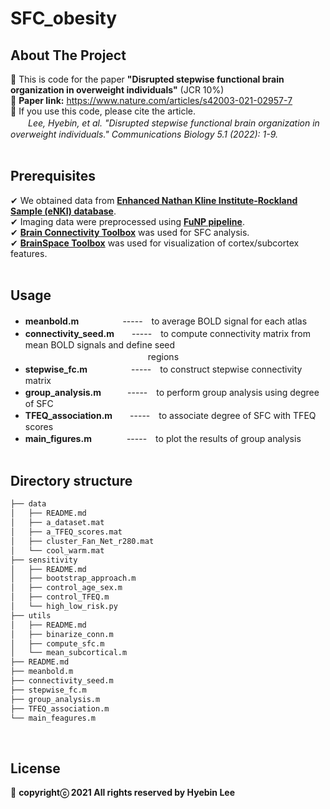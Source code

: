 # SFC_obesity
## About The Project
:large_blue_diamond: This is code for the paper **"Disrupted stepwise functional brain organization in overweight individuals"** (JCR 10%)<br />
:large_blue_diamond: **Paper link:** https://www.nature.com/articles/s42003-021-02957-7<br />
:large_blue_diamond: If you use this code, please cite the article.<br />
　　*Lee, Hyebin, et al. "Disrupted stepwise functional brain organization in overweight individuals." Communications Biology 5.1 (2022): 1-9.*<br /><br />

## Prerequisites
✔ We obtained data from **[Enhanced Nathan Kline Institute-Rockland Sample (eNKI) database](http://fcon_1000.projects.nitrc.org/indi/enhanced/access.html)**.<br />
✔ Imaging data were preprocessed using **[FuNP pipeline](https://gitlab.com/by9433/funp)**.<br />
✔ **[Brain Connectivity Toolbox](https://sites.google.com/site/bctnet/)** was used for SFC analysis.<br />
✔ **[BrainSpace Toolbox](https://brainspace.readthedocs.io/en/latest/#)** was used for visualization of cortex/subcortex features.<br /><br />

## Usage
- **meanbold.m**　　　　　-----　to average BOLD signal for each atlas<br />
- **connectivity_seed.m**　　-----　to compute connectivity matrix from mean BOLD signals and define seed
　　　　　　　　　　　　　　regions<br />
- **stepwise_fc.m**　　　　　-----　to construct stepwise connectivity matrix<br />
- **group_analysis.m**　　　-----　to perform group analysis using degree of SFC<br />
- **TFEQ_association.m**　　-----　to associate degree of SFC with TFEQ scores<br />
- **main_figures.m**　　　　-----　to plot the results of group analysis<br /><br />

## Directory structure
```bash
├── data
│   ├── README.md
│   ├── a_dataset.mat
│   ├── a_TFEQ_scores.mat
│   ├── cluster_Fan_Net_r280.mat
│   └── cool_warm.mat
├── sensitivity
│   ├── README.md
│   ├── bootstrap_approach.m
│   ├── control_age_sex.m
│   ├── control_TFEQ.m
│   └── high_low_risk.py
├── utils
│   ├── README.md
│   ├── binarize_conn.m
│   ├── compute_sfc.m
│   └── mean_subcortical.m
├── README.md
├── meanbold.m
├── connectivity_seed.m
├── stepwise_fc.m
├── group_analysis.m
├── TFEQ_association.m
└── main_feagures.m
```
<br />

## License
:pushpin: **copyrightⓒ 2021 All rights reserved by Hyebin Lee<br /><br />**
